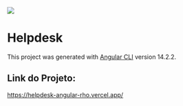<img src="https://img.shields.io/badge/STATUS-EM%20DESENVOLVIMENTO-yellow"/>

# Helpdesk

This project was generated with [Angular CLI](https://github.com/angular/angular-cli) version 14.2.2.

## Link do Projeto:

https://helpdesk-angular-rho.vercel.app/
